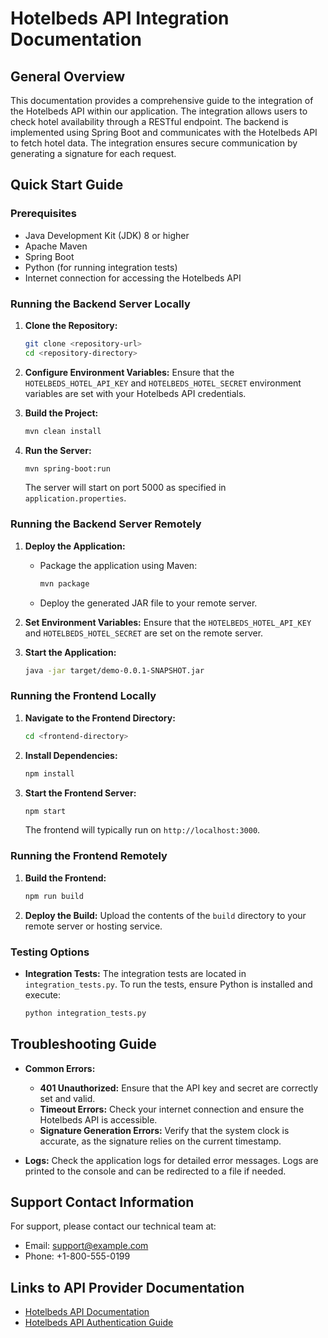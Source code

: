 # Hotelbeds API Integration Documentation

## General Overview

This documentation provides a comprehensive guide to the integration of the Hotelbeds API within our application. The integration allows users to check hotel availability through a RESTful endpoint. The backend is implemented using Spring Boot and communicates with the Hotelbeds API to fetch hotel data. The integration ensures secure communication by generating a signature for each request.

## Quick Start Guide

### Prerequisites

- Java Development Kit (JDK) 8 or higher
- Apache Maven
- Spring Boot
- Python (for running integration tests)
- Internet connection for accessing the Hotelbeds API

### Running the Backend Server Locally

1. **Clone the Repository:**
   ```bash
   git clone <repository-url>
   cd <repository-directory>
   ```

2. **Configure Environment Variables:**
   Ensure that the `HOTELBEDS_HOTEL_API_KEY` and `HOTELBEDS_HOTEL_SECRET` environment variables are set with your Hotelbeds API credentials.

3. **Build the Project:**
   ```bash
   mvn clean install
   ```

4. **Run the Server:**
   ```bash
   mvn spring-boot:run
   ```
   The server will start on port 5000 as specified in `application.properties`.

### Running the Backend Server Remotely

1. **Deploy the Application:**
   - Package the application using Maven:
     ```bash
     mvn package
     ```
   - Deploy the generated JAR file to your remote server.

2. **Set Environment Variables:**
   Ensure that the `HOTELBEDS_HOTEL_API_KEY` and `HOTELBEDS_HOTEL_SECRET` are set on the remote server.

3. **Start the Application:**
   ```bash
   java -jar target/demo-0.0.1-SNAPSHOT.jar
   ```

### Running the Frontend Locally

1. **Navigate to the Frontend Directory:**
   ```bash
   cd <frontend-directory>
   ```

2. **Install Dependencies:**
   ```bash
   npm install
   ```

3. **Start the Frontend Server:**
   ```bash
   npm start
   ```
   The frontend will typically run on `http://localhost:3000`.

### Running the Frontend Remotely

1. **Build the Frontend:**
   ```bash
   npm run build
   ```

2. **Deploy the Build:**
   Upload the contents of the `build` directory to your remote server or hosting service.

### Testing Options

- **Integration Tests:**
  The integration tests are located in `integration_tests.py`. To run the tests, ensure Python is installed and execute:
  ```bash
  python integration_tests.py
  ```

## Troubleshooting Guide

- **Common Errors:**
  - **401 Unauthorized:** Ensure that the API key and secret are correctly set and valid.
  - **Timeout Errors:** Check your internet connection and ensure the Hotelbeds API is accessible.
  - **Signature Generation Errors:** Verify that the system clock is accurate, as the signature relies on the current timestamp.

- **Logs:**
  Check the application logs for detailed error messages. Logs are printed to the console and can be redirected to a file if needed.

## Support Contact Information

For support, please contact our technical team at:
- Email: support@example.com
- Phone: +1-800-555-0199

## Links to API Provider Documentation

- [Hotelbeds API Documentation](https://developer.hotelbeds.com/documentation/hotels/overview)
- [Hotelbeds API Authentication Guide](https://developer.hotelbeds.com/documentation/hotels/authentication)